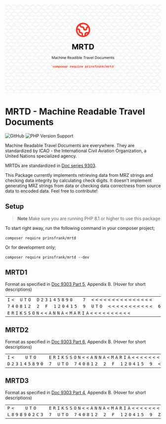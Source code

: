 <picture>
    <source srcset="docs/images/banner_dark.png" media="(prefers-color-scheme: dark)">
    <img src="docs/images/banner_light.png" alt="Banner">
</picture>

# MRTD - Machine Readable Travel Documents

![GitHub](https://img.shields.io/github/license/prinsfrank/MRTD)
![PHP Version Support](https://img.shields.io/packagist/php-v/prinsfrank/MRTD)

Machine Readable Travel Documents are everywhere. They are standardized by ICAO - the International Civil Aviation Organization, a United Nations specialized agency.

MRTDs are standardized in [Doc series 9303](https://www.icao.int/publications/pages/publication.aspx?docnum=9303).

This Package currently implements retrieving data from MRZ strings and checking data integrity by calculating check digits. It doesn't implement generating MRZ strings from data or checking data correctness from source data to encoded data. Feel free to contribute!

## Setup

> **Note**
> Make sure you are running PHP 8.1 or higher to use this package

To start right away, run the following command in your composer project;

```composer require prinsfrank/mrtd```

Or for development only;

```composer require prinsfrank/mrtd --dev```

## MRTD1

Format as specified in [Doc 9303 Part 5](https://www.icao.int/publications/Documents/9303_p5_cons_en.pdf), Appendix B. (Hover for short descriptions)

<table style="font-family: Monospace,serif; letter-spacing: 5px;">
    <tr>
        <td colspan="2" title="Identifier">I&lt;</td>
        <td colspan="3" title="Issuing State">UTO</td>
        <td colspan="9" title="Document Number">D23145890</td>
        <td colspan="1" title="Check Digit on Document Number">7</td>
        <td colspan="15" title="Optional Data">&lt;&lt;&lt;&lt;&lt;&lt;&lt;&lt;&lt;&lt;&lt;&lt;&lt;&lt;&lt;</td>
    </tr>
    <tr>
        <td colspan="6" title="Date of Birth in YYMMDD">740812</td>
        <td colspan="1" title="Check digit on Date of Birth">2</td>
        <td colspan="1" title="Sex">F</td>
        <td colspan="6" title="Expiry date in YYMMDD">120415</td>
        <td colspan="1" title="Check digit on Expiry Date">9</td>
        <td colspan="3" title="Nationality">UTO</td>
        <td colspan="11" title="Optional Data">&lt;&lt;&lt;&lt;&lt;&lt;&lt;&lt;&lt;&lt;&lt;</td>
        <td colspan="1" title="Overall Check Digit">6</td>
    </tr>
    <tr>
        <td colspan="30" title="Name">ERIKSSON&lt;&lt;ANNA&lt;MARIA&lt;&lt;&lt;&lt;&lt;&lt;&lt;&lt;&lt;&lt;</td>
    </tr>
</table>

## MRTD2

Format as specified in [Doc 9303 Part 6](https://www.icao.int/publications/Documents/9303_p6_cons_en.pdf), Appendix B. (Hover for short descriptions)

<table style="font-family: Monospace,serif; letter-spacing: 5px;">
    <tr>
        <td colspan="2" title="Identifier">I&lt;</td>
        <td colspan="3" title="Issuing State">UTO</td>
        <td colspan="31" title="Name">ERIKSSON&lt;&lt;ANNA&lt;MARIA&lt;&lt;&lt;&lt;&lt;&lt;&lt;&lt;&lt;&lt;&lt;</td>
    </tr>
    <tr>
        <td colspan="9" title="Document Number">D23145890</td>
        <td colspan="1" title="Check digit on Document Number">7</td>
        <td colspan="3" title="Nationality">UTO</td>
        <td colspan="6" title="Date of Birth in YYMMDD">740812</td>
        <td colspan="1" title="Check digit on Birth Date">2</td>
        <td colspan="1" title="Sex">F</td>
        <td colspan="6" title="Expiry date in YYMMDD">120415</td>
        <td colspan="1" title="Check Digit on Expiry Date">9</td>
        <td colspan="7" title="Optional Data">&lt;&lt;&lt;&lt;&lt;&lt;&lt;</td>
        <td colspan="1" title="Overall Check Digit">6</td>
    </tr>
</table>

## MRTD3

Format as specified in [Doc 9303 Part 4](https://www.icao.int/publications/Documents/9303_p4_cons_en.pdf), Appendix B. (Hover for short descriptions)

<table style="font-family: Monospace,serif; letter-spacing: 5px;">
    <tr>
        <td colspan="2" title="Identifier">P&lt;</td>
        <td colspan="3" title="Issuing State">UTO</td>
        <td colspan="39" title="Name">ERIKSSON&lt;&lt;ANNA&lt;MARIA&lt;&lt;&lt;&lt;&lt;&lt;&lt;&lt;&lt;&lt;&lt;&lt;&lt;&lt;&lt;&lt;&lt;&lt;&lt;</td>
    </tr>
    <tr>
        <td colspan="9" title="Document Number">L898902C3</td>
        <td colspan="1" title="Check digit on Document Number">7</td>
        <td colspan="3" title="Nationality">UTO</td>
        <td colspan="6" title="Date of Birth in YYMMDD">740812</td>
        <td colspan="1" title="Check digit on Birth Date">2</td>
        <td colspan="1" title="Sex">F</td>
        <td colspan="6" title="Expiry date in YYMMDD">120415</td>
        <td colspan="1" title="Check Digit on Expiry Date">9</td>
        <td colspan="13" title="Optional Data">ZE184226B&lt;&lt;&lt;&lt;&lt;</td>
        <td colspan="1" title="Check Digit on Optional Data">1</td>
        <td colspan="1" title="Overall Check Digit">0</td>
    </tr>
</table>
